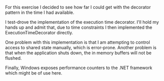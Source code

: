 For this exercise I decided to see how far I could get with the decorator pattern in the time I had available.

I test-drove the implementation of the execution time decorator. I'll hold my hands up and admit that, due to time constraints I then implemented the ExecutionTimeDecorator directly.

One problem with this implementation is that I am attempting to control access to shared state manually, which is error-prone. Another problem is 
that when the application shuts down, the in memory buffers will not be flushed.

Finally, Windows exposes performance counters to the .NET framework which might be of use here.